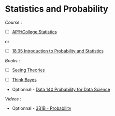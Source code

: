 # Statistics and Probability

*Course* : 

- [ ] [AP®︎/College Statistics](https://www.khanacademy.org/math/ap-statistics)

or

- [ ] [18.05 Introduction to Probability and Statistics](https://openlearninglibrary.mit.edu/courses/course-v1:MITx+18.05r_10+2022_Summer/about)

*Books* :

- [ ] [Seeing Theories](https://seeing-theory.brown.edu/index.html#secondPage)

- [ ] [Think Bayes](https://allendowney.github.io/ThinkBayes2/index.html#)

- Optionnal - [Data 140 Probability for Data Science](http://prob140.org/textbook/content/README.html)


*Videos* :

- Optionnal - [3B1B - Probability](https://www.3blue1brown.com/topics/probability)
